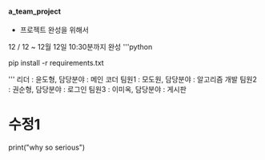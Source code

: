 #### a_team_project

- 프로젝트 완성을 위해서

12 / 12 ~ 12월 12일 10:30분까지 완성
'''python

pip install -r requirements.txt

'''
리더 : 윤도형, 담당분야 : 메인 코더
팀원1 : 모도원, 담당분야 : 알고리즘 개발
팀원2 : 권순형, 담당분야 : 로그인
팀원3 : 이미옥, 담당분야 : 게시판

# 수정1
print("why so serious")